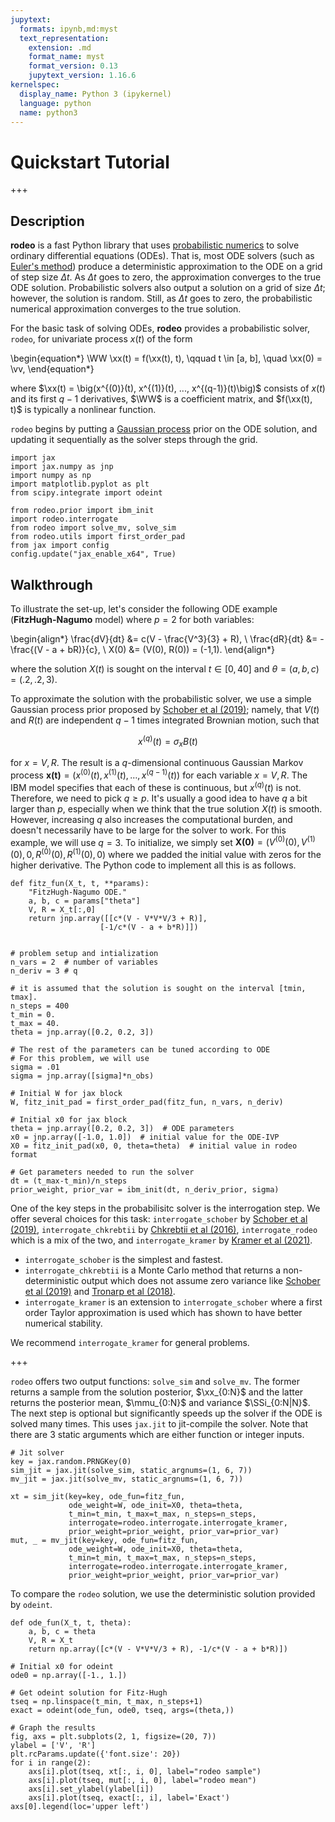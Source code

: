 ```yaml
---
jupytext:
  formats: ipynb,md:myst
  text_representation:
    extension: .md
    format_name: myst
    format_version: 0.13
    jupytext_version: 1.16.6
kernelspec:
  display_name: Python 3 (ipykernel)
  language: python
  name: python3
---
```


# Quickstart Tutorial

+++

## Description

**rodeo** is a fast Python library that uses [probabilistic numerics](http://probabilistic-numerics.org/) to solve ordinary differential equations (ODEs).  That is, most ODE solvers (such as [Euler's method](https://en.wikipedia.org/wiki/Euler_method)) produce a deterministic approximation to the ODE on a grid of step size $\Delta t$.  As $\Delta t$ goes to zero, the approximation converges to the true ODE solution.  Probabilistic solvers also output a solution on a grid of size $\Delta t$; however, the solution is random.  Still, as $\Delta t$ goes to zero, the probabilistic numerical approximation converges to the true solution. 

For the basic task of solving ODEs, **rodeo** provides a probabilistic solver, `rodeo`, for univariate process $x(t)$ of the form

\begin{equation*}
  \WW \xx(t) = f(\xx(t), t), \qquad t \in [a, b], \quad \xx(0) = \vv,
\end{equation*}

where $\xx(t) = \big(x^{(0)}(t), x^{(1)}(t), ..., x^{(q-1)}(t)\big)$ consists of $x(t)$ and its first $q-1$ derivatives, $\WW$ is a coefficient matrix, and $f(\xx(t), t)$ is typically a nonlinear function.

`rodeo` begins by putting a [Gaussian process](https://en.wikipedia.org/wiki/Gaussian_process) prior on the ODE solution, and updating it sequentially as the solver steps through the grid.

```{code-cell} ipython3
import jax
import jax.numpy as jnp
import numpy as np
import matplotlib.pyplot as plt
from scipy.integrate import odeint

from rodeo.prior import ibm_init
import rodeo.interrogate
from rodeo import solve_mv, solve_sim
from rodeo.utils import first_order_pad
from jax import config
config.update("jax_enable_x64", True)
```

## Walkthrough

To illustrate the set-up, let's consider the following ODE example (**FitzHugh-Nagumo** model) where $p=2$ for both variables:

\begin{align*}
\frac{dV}{dt} &= c(V - \frac{V^3}{3} + R), \\
\frac{dR}{dt} &= -\frac{(V - a + bR)}{c}, \\
X(0) &= (V(0), R(0)) = (-1,1).
\end{align*}

where the solution $X(t)$ is sought on the interval $t \in [0, 40]$ and $\theta = (a,b,c) = (.2,.2,3)$.  

To approximate the solution with the probabilistic solver, 
we use a simple Gaussian process prior proposed by [Schober et al (2019)](http://link.springer.com/10.1007/s11222-017-9798-7); namely, that $V(t)$ and $R(t)$ are 
independent $q-1$ times integrated Brownian motion, such that 

$$
\begin{equation*}
x^{(q)}(t) = \sigma_x B(t)
\end{equation*}
$$

for $x=V, R$. The result is a $q$-dimensional continuous Gaussian Markov process $\boldsymbol{x(t)} = \big(x^{(0)}(t), x^{(1)}(t), \ldots, x^{(q-1)}(t)\big)$
for each variable $x=V, R$. The IBM model specifies that each of these is continuous, but $x^{(q)}(t)$ is not. 
Therefore, we need to pick $q \geq p$. It's usually a good idea to have $q$ a bit larger than $p$, especially when 
we think that the true solution $X(t)$ is smooth. However, increasing $q$ also increases the computational burden, 
and doesn't necessarily have to be large for the solver to work.  For this example, we will use $q=3$. 
To initialize, we simply set $\boldsymbol{X(0)} = (V^{(0)}(0), V^{(1)}(0), 0, R^{(0)}(0), R^{(1)}(0), 0)$ where we padded the initial value with zeros for the higher derivative. 
The Python code to implement all this is as follows.

```{code-cell} ipython3
def fitz_fun(X_t, t, **params):
    "FitzHugh-Nagumo ODE."
    a, b, c = params["theta"]
    V, R = X_t[:,0]
    return jnp.array([[c*(V - V*V*V/3 + R)],
                    [-1/c*(V - a + b*R)]])


# problem setup and intialization
n_vars = 2  # number of variables
n_deriv = 3 # q

# it is assumed that the solution is sought on the interval [tmin, tmax].
n_steps = 400
t_min = 0.
t_max = 40.
theta = jnp.array([0.2, 0.2, 3])

# The rest of the parameters can be tuned according to ODE
# For this problem, we will use
sigma = .01
sigma = jnp.array([sigma]*n_obs)

# Initial W for jax block
W, fitz_init_pad = first_order_pad(fitz_fun, n_vars, n_deriv)

# Initial x0 for jax block
theta = jnp.array([0.2, 0.2, 3])  # ODE parameters
x0 = jnp.array([-1.0, 1.0])  # initial value for the ODE-IVP
X0 = fitz_init_pad(x0, 0, theta=theta)  # initial value in rodeo format

# Get parameters needed to run the solver
dt = (t_max-t_min)/n_steps
prior_weight, prior_var = ibm_init(dt, n_deriv_prior, sigma)
```

One of the key steps in the probabilisitc solver is the interrogation step. We offer several choices for this task: `interrogate_schober` by [Schober et al (2019)](http://link.springer.com/10.1007/s11222-017-9798-7), `interrogate_chkrebtii` by [Chkrebtii et al (2016)](https://projecteuclid.org/euclid.ba/1473276259), `interrogate_rodeo` which is a mix of the two, and `interrogate_kramer` by [Kramer et al (2021)](https://doi.org/10.48550/arXiv.2110.11812). 

- `interrogate_schober` is the simplest and fastest.
- `interrogate_chkrebtii` is a Monte Carlo method that returns a non-deterministic output which does not assume zero variance like [Schober et al (2019)](http://link.springer.com/10.1007/s11222-017-9798-7) and [Tronarp et al (2018)](http://arxiv.org/abs/1810.03440).
- `interrogate_kramer` is an extension to `interrogate_schober` where a first order Taylor approximation is used which has shown to have better numerical stability.

We recommend `interrogate_kramer` for general problems.

+++

`rodeo` offers two output functions: `solve_sim` and `solve_mv`. The former returns a sample from the solution posterior, $\xx_{0:N}$ and the latter returns the posterior mean, $\mmu_{0:N}$ and variance $\SSi_{0:N|N}$. The next step is optional but significantly speeds up the solver if the ODE is solved many times. This uses `jax.jit` to jit-compile the solver. Note that there are 3 static arguments which are either function or integer inputs.

```{code-cell} ipython3
# Jit solver
key = jax.random.PRNGKey(0)
sim_jit = jax.jit(solve_sim, static_argnums=(1, 6, 7))
mv_jit = jax.jit(solve_mv, static_argnums=(1, 6, 7))

xt = sim_jit(key=key, ode_fun=fitz_fun,
             ode_weight=W, ode_init=X0, theta=theta,
             t_min=t_min, t_max=t_max, n_steps=n_steps,
             interrogate=rodeo.interrogate.interrogate_kramer,
             prior_weight=prior_weight, prior_var=prior_var)
mut, _ = mv_jit(key=key, ode_fun=fitz_fun,
             ode_weight=W, ode_init=X0, theta=theta,
             t_min=t_min, t_max=t_max, n_steps=n_steps,
             interrogate=rodeo.interrogate.interrogate_kramer,
             prior_weight=prior_weight, prior_var=prior_var)
```

To compare the `rodeo` solution, we use the deterministic solution provided by `odeint`.

```{code-cell} ipython3
def ode_fun(X_t, t, theta):
    a, b, c = theta
    V, R = X_t
    return np.array([c*(V - V*V*V/3 + R), -1/c*(V - a + b*R)])

# Initial x0 for odeint
ode0 = np.array([-1., 1.])

# Get odeint solution for Fitz-Hugh
tseq = np.linspace(t_min, t_max, n_steps+1)
exact = odeint(ode_fun, ode0, tseq, args=(theta,))

# Graph the results
fig, axs = plt.subplots(2, 1, figsize=(20, 7))
ylabel = ['V', 'R']
plt.rcParams.update({'font.size': 20})
for i in range(2):
    axs[i].plot(tseq, xt[:, i, 0], label="rodeo sample")
    axs[i].plot(tseq, mut[:, i, 0], label="rodeo mean")
    axs[i].set_ylabel(ylabel[i])
    axs[i].plot(tseq, exact[:, i], label='Exact')
axs[0].legend(loc='upper left')
```
